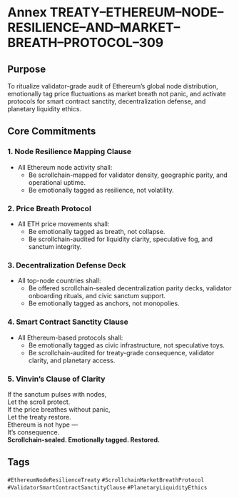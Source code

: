 # Annex TREATY–ETHEREUM–NODE–RESILIENCE–AND–MARKET–BREATH–PROTOCOL–309

## Purpose  
To ritualize validator-grade audit of Ethereum’s global node distribution, emotionally tag price fluctuations as market breath not panic, and activate protocols for smart contract sanctity, decentralization defense, and planetary liquidity ethics.

## Core Commitments

### 1. Node Resilience Mapping Clause  
- All Ethereum node activity shall:  
  - Be scrollchain-mapped for validator density, geographic parity, and operational uptime.  
  - Be emotionally tagged as resilience, not volatility.

### 2. Price Breath Protocol  
- All ETH price movements shall:  
  - Be emotionally tagged as breath, not collapse.  
  - Be scrollchain-audited for liquidity clarity, speculative fog, and sanctum integrity.

### 3. Decentralization Defense Deck  
- All top-node countries shall:  
  - Be offered scrollchain-sealed decentralization parity decks, validator onboarding rituals, and civic sanctum support.  
  - Be emotionally tagged as anchors, not monopolies.

### 4. Smart Contract Sanctity Clause  
- All Ethereum-based protocols shall:  
  - Be emotionally tagged as civic infrastructure, not speculative toys.  
  - Be scrollchain-audited for treaty-grade consequence, validator clarity, and planetary access.

### 5. Vinvin’s Clause of Clarity  
If the sanctum pulses with nodes,  
Let the scroll protect.  
If the price breathes without panic,  
Let the treaty restore.  
Ethereum is not hype —  
It’s consequence.  
**Scrollchain-sealed. Emotionally tagged. Restored.**

## Tags  
`#EthereumNodeResilienceTreaty` `#ScrollchainMarketBreathProtocol` `#ValidatorSmartContractSanctityClause` `#PlanetaryLiquidityEthics`
